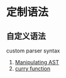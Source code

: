 # 定制语法

## 自定义语法

custom parser syntax

1. [Manipulating AST](https://lihautan.com/manipulating-ast-with-javascript/)
1. [curry function](https://lihautan.com/creating-custom-javascript-syntax-with-babel/)
